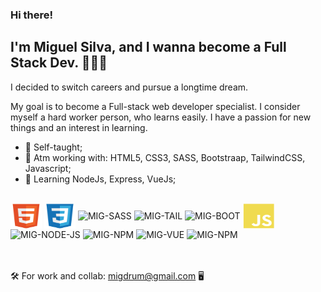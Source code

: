 ### Hi there! 
## I'm Miguel Silva, and I wanna become a Full Stack Dev. 👋👋👋

I decided to switch careers and pursue a longtime dream. 

My goal is to become a Full-stack web developer specialist.
I consider myself a hard worker person, who learns easily. I have a passion for new things and an interest in learning.

- 📓 Self-taught;
- 📂 Atm working with: HTML5, CSS3, SASS, Bootstraap, TailwindCSS, Javascript;
- 🌱 Learning NodeJs, Express, VueJs;

<!-- <div>
  <a href="https://github.com/migsilva89/">
  <img height="150em" src="https://github-readme-stats.vercel.app/api?username=migsilva89&show_icons=true&include_all_commits=true&theme=slateorange&                hide_border=true&count_private=true">

  <img height="150em" width="320em" src="https://github-readme-stats.vercel.app/api/top-langs/?username=migsilva89&layout=compact&theme=slateorange&include_all_commits=true&count_private=true&langs_count=8">
    
</div> -->
  
<div style="display: inline_block"><br>
  <img align="center" alt="MIG-HTML" height="40" width="50" src="https://raw.githubusercontent.com/devicons/devicon/master/icons/html5/html5-original.svg">
  <img align="center" alt="MIG-CSS" height="40" width="50" src="https://raw.githubusercontent.com/devicons/devicon/master/icons/css3/css3-original.svg">
  <img align="center" alt="MIG-SASS" height="40" width="50" src="https://i.ibb.co/Mc06nkn/sass-1-logo-png-transparent.png">
  <img align="center" alt="MIG-TAIL" height="40" width="50" src="https://www.vectorlogo.zone/logos/tailwindcss/tailwindcss-icon.svg">
  <img align="center" alt="MIG-BOOT" height="40" width="50" src="https://upload.wikimedia.org/wikipedia/commons/b/b2/Bootstrap_logo.svg">
  <img align="center" alt="MIG-JS" height="40" width="50" src="https://raw.githubusercontent.com/devicons/devicon/master/icons/javascript/javascript-plain.svg">
  <img align="center" alt="MIG-NODE-JS" height="40" width="60" src="https://i.ibb.co/42QJ0XX/nodejs-1-logo-png-transparent.png">
  <img align="center" alt="MIG-NPM" height="40" width="70" src="https://i.ibb.co/P9KGFCq/1974423.png">
  <img align="center" alt="MIG-VUE" height="40" width="50" src="https://upload.wikimedia.org/wikipedia/commons/9/95/Vue.js_Logo_2.svg">
  <img align="center" alt="MIG-NPM" height="40" width="40" src="https://i.ibb.co/yB8PhGz/5847f981cef1014c0b5e48be.png">
  <a/>
</div>

<br>
<br>
  
<!--   <a href="https://vaib215.github.io/Projects/vaibphone.html" rel="nofollow"> Landing Page Using Tailwind-CSS</a> -->

🛠️ For work and collab: migdrum@gmail.com  🖥

<!-- 📂 More Projects: https://code-camp-responsive-wd-ld9d03x7e-migsilva89.vercel.app/ -->

